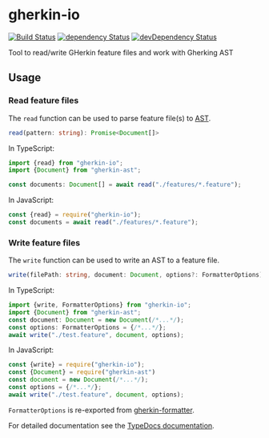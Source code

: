 # gherkin-io

[![Build Status](https://travis-ci.org/gherking/gherkin-io.svg?branch=master)](https://travis-ci.org/gherking/gherkin-io) [![dependency Status](https://david-dm.org/gherking/gherkin-io.svg)](https://david-dm.org/gherking/gherkin-io) [![devDependency Status](https://david-dm.org/gherking/gherkin-io/dev-status.svg)](https://david-dm.org/gherking/gherkin-io#info=devDependencies)

Tool to read/write GHerkin feature files and work with Gherking AST

## Usage

### Read feature files

The `read` function can be used to parse feature file(s) to [AST](https://github.com/gherking/gherkin-ast).

```typescript
read(pattern: string): Promise<Document[]>
```

In TypeScript:
```typescript
import {read} from "gherkin-io";
import {Document} from "gherkin-ast";

const documents: Document[] = await read("./features/*.feature");
```

In JavaScript:
```javascript
const {read} = require("gherkin-io");
const documents = await read("./features/*.feature");
```

### Write feature files

The `write` function can be used to write an AST to a feature file.

```typescript
write(filePath: string, document: Document, options?: FormatterOptions): Promise<void>
```

In TypeScript:
```typescript
import {write, FormatterOptions} from "gherkin-io";
import {Document} from "gherkin-ast";
const document: Document = new Document(/*...*/);
const options: FormatterOptions = {/*...*/};
await write("./test.feature", document, options);
```

In JavaScript:
```javascript
const {write} = require("gherkin-io");
const {Document} = require("gherkin-ast")
const document = new Document(/*...*/);
const options = {/*...*/};
await write("./test.feature", document, options);
```

`FormatterOptions` is re-exported from [gherkin-formatter](https://github.com/gherking/gherkin-formatter).

For detailed documentation see the [TypeDocs documentation](https://gherking.github.io/ts-seed/).
